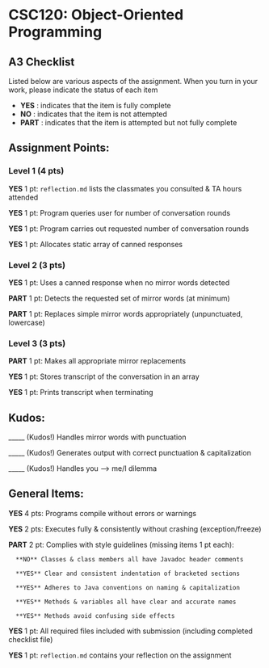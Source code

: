 # CSC120: Object-Oriented Programming
## A3 Checklist

Listed below are various aspects of the assignment.  When you turn in your work, please indicate the status of each item

- **YES** : indicates that the item is fully complete
- **NO** : indicates that the item is not attempted
- **PART** : indicates that the item is attempted but not fully complete


## Assignment Points:

### Level 1 (4 pts)

**YES** 1 pt: `reflection.md` lists the classmates you consulted & TA hours attended

**YES** 1 pt: Program queries user for number of conversation rounds

**YES** 1 pt: Program carries out requested number of conversation rounds

**YES** 1 pt: Allocates static array of canned responses

### Level 2 (3 pts)

**YES** 1 pt: Uses a canned response when no mirror words detected

**PART** 1 pt: Detects the requested set of mirror words (at minimum)

**PART** 1 pt: Replaces simple mirror words appropriately (unpunctuated, lowercase)

### Level 3 (3 pts)

**PART** 1 pt: Makes all appropriate mirror replacements

**YES** 1 pt: Stores transcript of the conversation in an array

**YES** 1 pt: Prints transcript when terminating

## Kudos:

_____ (Kudos!) Handles mirror words with punctuation

_____ (Kudos!) Generates output with correct punctuation & capitalization

_____ (Kudos!) Handles you --> me/I dilemma



## General Items:

**YES** 4 pts: Programs compile without errors or warnings

**YES** 2 pts: Executes fully & consistently without crashing (exception/freeze)

**PART** 2 pt: Complies with style guidelines (missing items 1 pt each):

      **NO** Classes & class members all have Javadoc header comments

      **YES** Clear and consistent indentation of bracketed sections

      **YES** Adheres to Java conventions on naming & capitalization

      **YES** Methods & variables all have clear and accurate names

      **YES** Methods avoid confusing side effects

**YES** 1 pt: All required files included with submission (including completed checklist file)

**YES** 1 pt: `reflection.md` contains your reflection on the assignment
